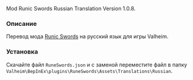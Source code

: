 Mod Runic Swords Russian Translation Version 1.0.8.

### Описание

Перевод мода [Runic Swords](https://www.nexusmods.com/valheim/mods/1179) на русский язык для игры Valheim. 

### Установка

Скачайте файл `RuneSwords.json` и с заменой переместите файл в папку `Valheim\BepInEx\plugins\RuneSwords\Assets\Translations\Russian`.
